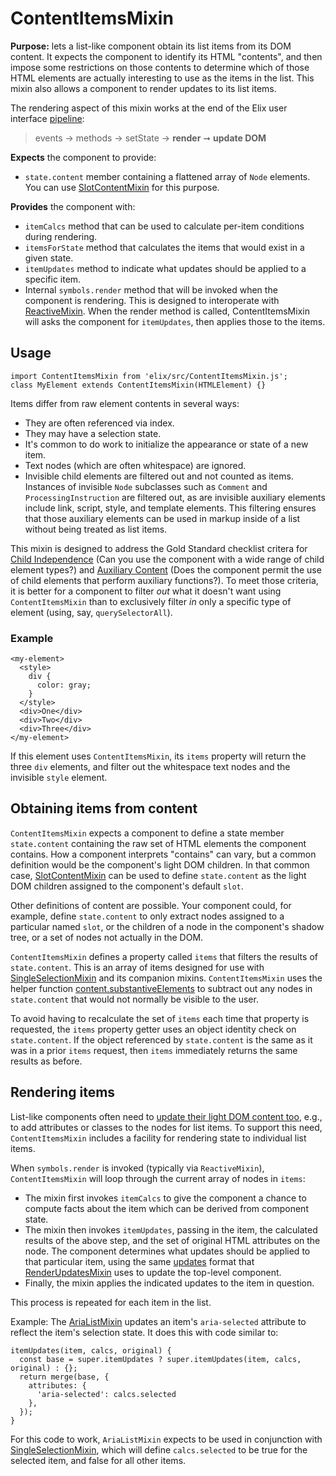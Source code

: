 # ContentItemsMixin

**Purpose:** lets a list-like component obtain its list items from its DOM content. It expects the component to identify its HTML "contents", and then impose some restrictions on those contents to determine which of those HTML elements are actually interesting to use as the items in the list. This mixin also allows a component to render updates to its list items.

The rendering aspect of this mixin works at the end of the Elix user interface [pipeline](pipeline):

> events → methods → setState → **render** ➞ **update DOM**

**Expects** the component to provide:
* `state.content` member containing a flattened array of `Node` elements. You can use [SlotContentMixin](SlotContentMixin) for this purpose.

**Provides** the component with:
* `itemCalcs` method that can be used to calculate per-item conditions during rendering.
* `itemsForState` method that calculates the items that would exist in a given state.
* `itemUpdates` method to indicate what updates should be applied to a specific item.
* Internal `symbols.render` method that will be invoked when the component is rendering. This is designed to interoperate with [ReactiveMixin](ReactiveMixin). When the render method is called, ContentItemsMixin will asks the component for `itemUpdates`, then applies those to the items.


## Usage

    import ContentItemsMixin from 'elix/src/ContentItemsMixin.js';
    class MyElement extends ContentItemsMixin(HTMLElement) {}

Items differ from raw element contents in several ways:

* They are often referenced via index.
* They may have a selection state.
* It's common to do work to initialize the appearance or state of a new item.
* Text nodes (which are often whitespace) are ignored.
* Invisible child elements are filtered out and not counted as items.
  Instances of invisible `Node` subclasses such as `Comment` and
  `ProcessingInstruction` are filtered out, as are invisible auxiliary elements
  include link, script, style, and template elements. This filtering ensures
  that those auxiliary elements can be used in markup inside of a list without
  being treated as list items.

This mixin is designed to address the Gold Standard checklist critera for [Child Independence](https://github.com/webcomponents/gold-standard/wiki/Child-Independence) (Can you use the component with a wide range of child element types?) and [Auxiliary Content](https://github.com/webcomponents/gold-standard/wiki/Auxiliary-Content) (Does the component permit the use of child elements that perform auxiliary functions?). To meet those criteria, it is better for a component to filter _out_ what it doesn't want using `ContentItemsMixin` than to exclusively filter _in_ only a specific type of element (using, say, `querySelectorAll`).


### Example

    <my-element>
      <style>
        div {
          color: gray;
        }
      </style>
      <div>One</div>
      <div>Two</div>
      <div>Three</div>
    </my-element>

If this element uses `ContentItemsMixin`, its `items` property will return the three `div` elements, and filter out the whitespace text nodes and the invisible `style` element.


## Obtaining items from content

`ContentItemsMixin` expects a component to define a state member `state.content` containing the raw set of HTML elements the component contains. How a component interprets "contains" can vary, but a common definition would be the component's light DOM children. In that common case, [SlotContentMixin](SlotContentMixin) can be used to define `state.content` as the light DOM children assigned to the component's default `slot`.

Other definitions of content are possible. Your component could, for example, define `state.content` to only extract nodes assigned to a particular named `slot`, or the children of a node in the component's shadow tree, or a set of nodes not actually in the DOM.

`ContentItemsMixin` defines a property called `items` that filters the results of `state.content`. This is an array of items designed for use with [SingleSelectionMixin](SingleSelectionMixin) and its companion mixins. `ContentItemsMixin` uses the helper function [content.substantiveElements](content#substantiveElements) to subtract out any nodes in `state.content` that would not normally be visible to the user.

To avoid having to recalculate the set of `items` each time that property is requested, the `items` property getter uses an object identity check on `state.content`. If the object referenced by `state.content` is the same as it was in a prior `items` request, then `items` immediately returns the same results as before.


## Rendering items

List-like components often need to [update their light DOM content too](https://component.kitchen/blog/posts/your-web-components-with-shadow-dom-may-need-to-update-light-dom-too), e.g., to add attributes or classes to the nodes for list items. To support this need, `ContentItemsMixin` includes a facility for rendering state to individual list items.

When `symbols.render` is invoked (typically via `ReactiveMixin`), `ContentItemsMixin` will loop through the current array of nodes in `items`:

* The mixin first invokes `itemCalcs` to give the component a chance to compute facts about the item which can be derived from component state.
* The mixin then invokes `itemUpdates`, passing in the item, the calculated results of the above step, and the set of original HTML attributes on the node. The component determines what updates should be applied to that particular item, using the same [updates](updates) format that [RenderUpdatesMixin](RenderUpdatesMixin) uses to update the top-level component.
* Finally, the mixin applies the indicated updates to the item in question.

This process is repeated for each item in the list.

Example: The [AriaListMixin](AriaListMixin) updates an item's `aria-selected` attribute to reflect the item's selection state. It does this with code similar to:

    itemUpdates(item, calcs, original) {
      const base = super.itemUpdates ? super.itemUpdates(item, calcs, original) : {};
      return merge(base, {
        attributes: {
          'aria-selected': calcs.selected
        },
      });
    }

For this code to work, `AriaListMixin` expects to be used in conjunction with [SingleSelectionMixin](SingleSelectionMixin), which will define `calcs.selected` to be true for the selected item, and false for all other items.
